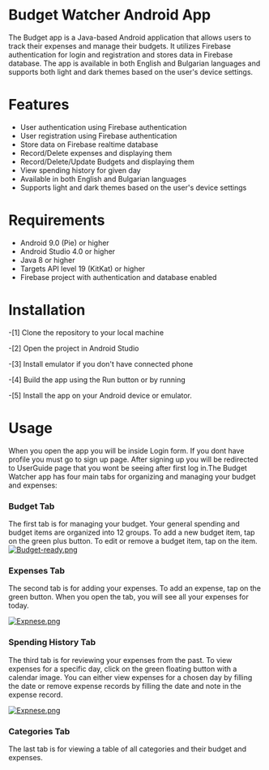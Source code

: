 
# Budget Watcher Android App

The Budget app is a Java-based Android application that allows users to track their expenses and manage their budgets. It utilizes Firebase authentication for login and registration and stores data in Firebase database. The app is available in both English and Bulgarian languages and supports both light and dark themes based on the user's device settings.


# Features

- User authentication using Firebase authentication
- User registration using Firebase authentication
- Store data on Firebase realtime database
- Record/Delete expenses and displaying them
- Record/Delete/Update Budgets and displaying them
- View spending history for given day
- Available in both English and Bulgarian languages
- Supports light and dark themes based on the user's device settings




# Requirements
- Android 9.0 (Pie) or higher
- Android Studio 4.0 or higher
- Java 8 or higher
- Targets API level 19 (KitKat) or higher
- Firebase project with authentication and database enabled
# Installation
   -[1] Clone the repository to your local machine

   
   -[2] Open the project in Android Studio

   -[3] Install emulator if you don't have connected phone
   
   -[4] Build the app using the Run button or by running

   -[5] Install the app on your Android device or emulator.
# Usage
When you open the app you will be inside Login form. If you dont have profile you must go to sign up page. After signing up you will be redirected to UserGuide page that you wont be seeing after first log in.The Budget Watcher app has four main tabs for organizing and managing your budget and expenses:


### Budget Tab
The first tab is for managing your budget. Your general spending and budget items are organized into 12 groups. To add a new budget item, tap on the green plus button. To edit or remove a budget item, tap on the item.
[![Budget-ready.png](https://i.postimg.cc/PJHWZKq2/Budget-ready.png)](https://postimg.cc/Vr70PqnC)

### Expenses Tab
The second tab is for adding your expenses. To add an expense, tap on the green button. When you open the tab, you will see all your expenses for today.

[![Expnese.png](https://i.postimg.cc/hjrpMh5L/Expnese.png)](https://postimg.cc/DJSrwfF0)

### Spending History Tab

The third tab is for reviewing your expenses from the past. To view expenses for a specific day, click on the green floating button with a calendar image. You can either view expenses for a chosen day by filling the date or remove expense records by filling the date and note in the expense record.

[![Expnese.png](https://i.postimg.cc/hjrpMh5L/Expnese.png)](https://postimg.cc/DJSrwfF0)

### Categories Tab

The last tab is for viewing a table of all categories and their budget and expenses.


